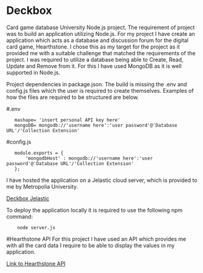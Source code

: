 # Deckbox
Card game database University Node.js project.
The requirement of project was to build an application utilizing Node.js.
For my project I have create an application which acts as a database and discussion forum for the digital card game, Hearthstone.
I chose this as my target for the project as it provided me with a suitable challenge that matched the requirements of the project.
I was required to utilize a database being able to Create, Read, Update and Remove from it. For this I have used MongoDB as it is well supported in Node.js.


Project dependencies in package.json.
The build is missing the .env and config.js files which the user is required to create themselves.
Examples of how the files are required to be structured are below.

#.env
```
   mashape= 'insert personal API key here'
   mongoDB= mongodb://'username here':'user password'@'Database URL'/'Collection Extension'
```

#config.js
```
   module.exports = {
       'mongodbHost' : mongodb://'username here':'user password'@'Database URL'/'Collection Extension'
   };
```

I have hosted the application on a Jelastic cloud server, which is provided to me by Metropolia University.

[Deckbox Jelastic](http://oliver-sssf.jelastic.metropolia.fi/)

To deploy the application locally it is required to use the following npm command:

```
    node server.js
```



#Hearthstone API
For this project I have used an API which provides me with all the card data I require to be able to display the values in my application.

[Link to Hearthstone API](http://hearthstoneapi.com/)